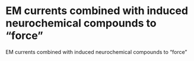 # EM currents combined with induced neurochemical compounds to “force”

EM currents combined with induced neurochemical compounds to “force”